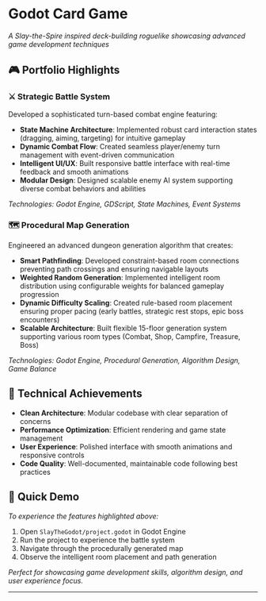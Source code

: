 # Godot Card Game

*A Slay-the-Spire inspired deck-building roguelike showcasing advanced game development techniques*

## 🎮 Portfolio Highlights

### ⚔️ Strategic Battle System
Developed a sophisticated turn-based combat engine featuring:
- **State Machine Architecture**: Implemented robust card interaction states (dragging, aiming, targeting) for intuitive gameplay
- **Dynamic Combat Flow**: Created seamless player/enemy turn management with event-driven communication
- **Intelligent UI/UX**: Built responsive battle interface with real-time feedback and smooth animations
- **Modular Design**: Designed scalable enemy AI system supporting diverse combat behaviors and abilities

*Technologies: Godot Engine, GDScript, State Machines, Event Systems*

### 🗺️ Procedural Map Generation
Engineered an advanced dungeon generation algorithm that creates:
- **Smart Pathfinding**: Developed constraint-based room connections preventing path crossings and ensuring navigable layouts
- **Weighted Random Generation**: Implemented intelligent room distribution using configurable weights for balanced gameplay progression
- **Dynamic Difficulty Scaling**: Created rule-based room placement ensuring proper pacing (early battles, strategic rest stops, epic boss encounters)
- **Scalable Architecture**: Built flexible 15-floor generation system supporting various room types (Combat, Shop, Campfire, Treasure, Boss)

*Technologies: Godot Engine, Procedural Generation, Algorithm Design, Game Balance*

## 🔧 Technical Achievements
- **Clean Architecture**: Modular codebase with clear separation of concerns
- **Performance Optimization**: Efficient rendering and game state management
- **User Experience**: Polished interface with smooth animations and responsive controls
- **Code Quality**: Well-documented, maintainable code following best practices

## 🚀 Quick Demo
*To experience the features highlighted above:*
1. Open `SlayTheGodot/project.godot` in Godot Engine
2. Run the project to experience the battle system
3. Navigate through the procedurally generated map
4. Observe the intelligent room placement and path generation

*Perfect for showcasing game development skills, algorithm design, and user experience focus.*

---


